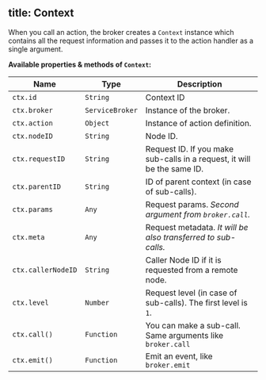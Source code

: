 title: Context
---
When you call an action, the broker creates a `Context` instance which contains all the request information and passes it to the action handler as a single argument.

**Available properties & methods of `Context`:**

| Name | Type |  Description |
| ------- | ----- | ------- |
| `ctx.id` | `String` | Context ID |
| `ctx.broker` | `ServiceBroker` | Instance of the broker. |
| `ctx.action` | `Object` | Instance of action definition. |
| `ctx.nodeID` | `String` | Node ID. |
| `ctx.requestID` | `String` | Request ID. If you make sub-calls in a request, it will be the same ID. |
| `ctx.parentID` | `String` | ID of parent context (in case of sub-calls). |
| `ctx.params` | `Any` | Request params. *Second argument from `broker.call`.* |
| `ctx.meta` | `Any` | Request metadata. *It will be also transferred to sub-calls.* |
| `ctx.callerNodeID` | `String` | Caller Node ID if it is requested from a remote node. |
| `ctx.level` | `Number` | Request level (in case of sub-calls). The first level is `1`. |
| `ctx.call()` | `Function` | You can make a sub-call. Same arguments like `broker.call` |
| `ctx.emit()` | `Function` | Emit an event, like `broker.emit` |
